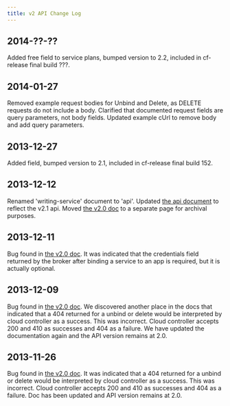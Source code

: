 ```yaml
---
title: v2 API Change Log
---
```


## 2014-??-?? ##
Added free field to service plans, bumped version to 2.2, included in cf-release final build ???.

## 2014-01-27 ##
Removed example request bodies for Unbind and Delete, as DELETE requests do not include a body. Clarified that documented request fields are query parameters, not body fields. Updated example cUrl to remove body and add query parameters.

## 2013-12-27 ##
Added field, bumped version to 2.1, included in cf-release final build 152.

## 2013-12-12 ##
Renamed 'writing-service' document to 'api'. Updated [the api document](api.html) to reflect the v2.1 api.  Moved [the v2.0 doc](api-v2.0.html) to a separate page for archival purposes.

## 2013-12-11 ##
Bug found in [the v2.0 doc](api-v2.0.html). It was indicated that the credentials field returned by the broker after binding a service to an app is required, but it is actually optional.

## 2013-12-09 ##
Bug found in [the v2.0 doc](api-v2.0.html). We discovered another place in the docs that indicated that a 404 returned for a unbind or delete would be interpreted by cloud controller as a success. This was incorrect. Cloud controller accepts 200 and 410 as successes and 404 as a failure. We have updated the documentation again and the API version remains at 2.0.

## 2013-11-26 ##
Bug found in [the v2.0 doc](api-v2.0.html). It was indicated that a 404 returned for a unbind or delete would be interpreted by cloud controller as a success. This was incorrect. Cloud controller accepts 200 and 410 as successes and 404 as a failure. Doc has been updated and API version remains at 2.0.

